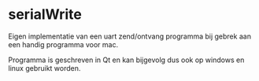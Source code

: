 # serialWrite
Eigen implementatie van een uart zend/ontvang programma bij gebrek aan een handig programma voor mac.

Programma is geschreven in Qt en kan bijgevolg dus ook op windows en linux gebruikt worden.